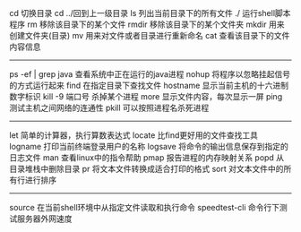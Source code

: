 cd 切换目录
cd ../回到上一级目录
ls 列出当前目录下的所有文件
./ 运行shell脚本程序
rm 移除该目录下的某个文件
rmdir 移除该目录下的某个文件夹
mkdir 用来创建文件夹(目录)
mv 用来对文件或者目录进行重新命名
cat 查看该目录下的文件内容信息

---------------------------------------------

ps -ef | grep java 查看系统中正在运行的java进程
nohup 将程序以忽略挂起信号的方式运行起来
find 在指定目录下查找文件
hostname 显示当前主机的十六进制数字标识
kill -9  端口号  杀掉某个进程
more 显示文件内容，每次显示一屏
ping 测试主机之间网络的连通性
pkill 可以按照进程名杀死进程

----------------------------------------------
let 简单的计算器，执行算数表达式
locate 比find更好用的文件查找工具
logname 打印当前终端登录用户的名称
logsave 将命令的输出信息保存到指定的日志文件
man 查看linux中的指令帮助
pmap 报告进程的内存映射关系
popd 从目录堆栈中删除目录
pr 将文本文件转换成适合打印的格式
sort 对文本文件中的所有行进行排序

-----------------------------------------------

source 在当前shell环境中从指定文件读取和执行命令
speedtest-cli 命令行下测试服务器外网速度